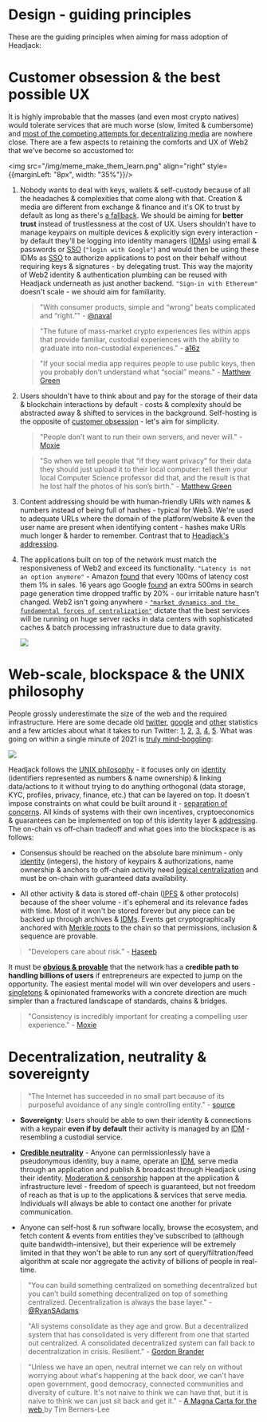 # Design - guiding principles

These are the guiding principles when aiming for mass adoption of Headjack:

# Customer obsession & the best possible UX

It is highly improbable that the masses (and even most crypto natives) would tolerate services that are much worse (slow, limited & cumbersome) and [most of the competing attempts for decentralizing media](competition.md) are nowhere close. There are a few aspects to retaining the comforts and UX of Web2 that we've become so accustomed to:

<img src="/img/meme_make_them_learn.png" align="right" style={{marginLeft: "8px", width: "35%"}}/>

1. Nobody wants to deal with keys, wallets & self-custody because of all the headaches & complexities that come along with that. Creation & media are different from exchange & finance and it's OK to trust by default as long as there's [a fallback](#decentralization-neutrality--sovereignty). We should be aiming for **better trust** instead of trustlessness at the cost of UX. Users shouldn't have to manage keypairs on multiple devices & explicitly sign every interaction - by default they'll be logging into identity managers ([IDMs](IDM.md)) using email & passwords or [SSO](https://en.wikipedia.org/wiki/Single_sign-on) (`"login with Google"`) and would then be using these IDMs as [SSO](https://en.wikipedia.org/wiki/Single_sign-on) to authorize applications to post on their behalf without requiring keys & signatures - by delegating trust. This way the majority of Web2 identity & authentication plumbing can be reused with Headjack underneath as just another backend. `"Sign-in with Ethereum"` doesn't scale - we should aim for familiarity.

    > "With consumer products, simple and “wrong” beats complicated and “right.”" - [@naval](https://twitter.com/naval/status/1542651322532384768)

    > "The future of mass-market crypto experiences lies within apps that provide familiar, custodial experiences with the ability to graduate into non-custodial experiences." - [a16z](https://future.a16z.com/missing-link-web2-web3-custody-wallets/)

    > "If your social media app requires people to use public keys, then you probably don’t understand what “social” means." - [Matthew Green](https://twitter.com/matthew_d_green/status/1620832280955719681)

    <!-- > "If the goal is to onboard first-time crypto users, the experience must be custodial — at least to start." - [a16z](https://future.a16z.com/missing-link-web2-web3-custody-wallets/) -->

    <!-- > "Wallets, seed phrases, and gas for transactions are all inherently very unfriendly to the user, and until greater levels of abstraction exist, adoption will face headwinds. We must assume that the average user will not deal with the complexity we see today." - [Zee Prime capital](https://zeeprime.capital/web-3-middleware) -->

    <!-- > "If Web3 social is for the crypto community only - it will likely fail. It’s not enough to provide ideological motives. The key here is to introduce new forms of monetization which overlaps with the aforementioned “Web3 commerce” narrative. These new tools must be intuitive and easy to use." - [@mattigags](https://wrongalot.substack.com/p/the-next-big-crypto-narrative) -->

2. Users shouldn't have to think about and pay for the storage of their data & blockchain interactions by default - costs & complexity should be abstracted away & shifted to services in the background. Self-hosting is the opposite of [customer obsession](https://twitter.com/arvanaghi/status/1537519858233008128) - let's aim for simplicity.

    > "People don’t want to run their own servers, and never will." - [Moxie](https://moxie.org/2022/01/07/web3-first-impressions.html)

    > "So when we tell people that “if they want privacy” for their data they should just upload it to their local computer: tell them your local Computer Science professor did that, and the result is that he lost half the photos of his son’s birth." - [Matthew Green](https://twitter.com/matthew_d_green/status/1624462558118789123)

3. Content addressing should be with human-friendly URIs with names & numbers instead of being full of hashes - typical for Web3. We're used to adequate URLs where the domain of the platform/website & even the user name are present when identifying content - hashes make URIs much longer & harder to remember. Contrast that to [Headjack's addressing](addressing.md).

4. The applications built on top of the network must match the responsiveness of Web2 and exceed its functionality. `"Latency is not an option anymore"` - Amazon [found](https://www.gigaspaces.com/blog/amazon-found-every-100ms-of-latency-cost-them-1-in-sales) that every 100ms of latency cost them 1% in sales. 16 years ago Google [found](http://glinden.blogspot.com/2006/11/marissa-mayer-at-web-20.html) an extra 500ms in search page generation time dropped traffic by 20% - our irritable nature hasn't changed. Web2 isn't going anywhere - [`"market dynamics and the fundamental forces of centralization"`](https://moxie.org/2022/01/07/web3-first-impressions.html) dictate that the best services will be running on huge server racks in data centers with sophisticated caches & batch processing infrastructure due to data gravity.

    <img src="/img/data_gravity.png"/>

<!-- source: https://www.tigosolutions.com/feedstory/1030 -->

<!-- <img src="/img/meme_web2_web3_hands.jpg" align="right" style={{marginLeft: "8px", width: "35%"}}/> -->


# Web-scale, blockspace & the UNIX philosophy

People grossly underestimate the size of the web and the required infrastructure. Here are some decade old [twitter](https://www.internetlivestats.com/twitter-statistics/), [google](https://www.internetlivestats.com/google-search-statistics/) and [other](https://www.internetlivestats.com/) statistics and a few articles about what it takes to run Twitter: [1](http://highscalability.com/blog/2009/10/13/why-are-facebook-digg-and-twitter-so-hard-to-scale.html), [2](http://highscalability.com/blog/2013/7/8/the-architecture-twitter-uses-to-deal-with-150m-active-users.html), [3](https://blog.twitter.com/engineering/en_us/topics/infrastructure/2016/the-infrastructure-behind-twitter-efficiency-and-optimization), [4](https://blog.twitter.com/engineering/en_us/topics/infrastructure/2017/the-infrastructure-behind-twitter-scale), [5](https://blog.twitter.com/engineering/en_us/topics/infrastructure/2021/processing-billions-of-events-in-real-time-at-twitter-). What was going on within a single minute of 2021 is [<ins>truly mind-boggling</ins>](https://www.domo.com/learn/infographic/data-never-sleeps-9):

<!-- (this picture is very incomplete) -->

<img src="/img/web_scale_techspot.webp"/>

<!--
https://www.techspot.com/news/91513-visualizing-minute-internet-2021.html
https://www.domo.com/data-never-sleeps
https://www.domo.com/blog/data-never-sleeps-hits-double-digits/
https://web-assets.domo.com/miyagi/images/product/product-feature-22-data-never-sleeps-10.png -->

<!-- <img src="https://static.techspot.com/images2/news/bigimage/2021/09/2021-09-30-image-32-j.webp"/> -->

Headjack follows the [UNIX philosophy](https://en.wikipedia.org/wiki/Unix_philosophy) - it focuses only on [identity](identity.md) (identifiers represented as numbers & name ownership) & linking data/actions to it without trying to do anything orthogonal (data storage, KYC, profiles, privacy, finance, etc.) that can be layered on top. It doesn't impose constraints on what could be built around it - [separation of concerns](https://en.wikipedia.org/wiki/Separation_of_concerns). All kinds of systems with their own incentives, cryptoeconomics & guarantees can be implemented on top of this identity layer & [addressing](addressing.md). The on-chain vs off-chain tradeoff and what goes into the blockspace is as follows:

<!-- > "Expect the output of every program to become the input to another, as yet unknown, program." - [Unix Philosophy, Bell System Technical Journal, Jul-Aug 1978](https://archive.org/details/bstj57-6-1899) -->

<!-- > "By basing design on increasing levels of abstraction, layering greatly reduces complexity… Since each layer only uses the services of layers below, a layered system can be implemented and tested incrementally." - [Internet Architecture and Innovation](https://www.goodreads.com/book/show/8586192-internet-architecture-and-innovation) -->

- Consensus should be reached on the absolute bare minimum - only [identity](identity.md) (integers), the history of keypairs & authorizations, name ownership & anchors to off-chain activity need [logical centralization](https://medium.com/@VitalikButerin/the-meaning-of-decentralization-a0c92b76a274) and must be on-chain with guaranteed data availability.

- All other activity & data is stored off-chain ([IPFS](https://en.wikipedia.org/wiki/InterPlanetary_File_System) & other protocols) because of the sheer volume - it's ephemeral and its relevance fades with time. Most of it won't be stored forever but any piece can be backed up through archives & [IDMs](IDM.md). Events get cryptographically anchored with [Merkle roots](https://en.wikipedia.org/wiki/Merkle_tree) to the chain so that permissions, inclusion & sequence are provable.

>"Developers care about risk." - [Haseeb](https://haseebq.com/why-decentralization-isnt-as-important-as-you-think/)

It must be [**obvious & provable**](numbers.md) that the network has a **credible path to handling billions of users** if entrepreneurs are expected to jump on the opportunity. The easiest mental model will win over developers and users - [singletons](https://en.wikipedia.org/wiki/Singleton_pattern) & opinionated frameworks with a concrete direction are much simpler than a fractured landscape of standards, chains & bridges.

<!-- Most crypto projects are toys compared to what Web2 has been doing in the past couple of decades -->

> "Consistency is incredibly important for creating a compelling user experience." - [Moxie](https://signal.org/blog/the-ecosystem-is-moving/)

# Decentralization, neutrality & sovereignty

> "The Internet has succeeded in no small part because of its purposeful avoidance of any single controlling entity." - [source](https://www.ietf.org/archive/id/draft-nottingham-avoiding-internet-centralization-05.html)

- **Sovereignty**: Users should be able to own their identity & connections with a keypair **even if by default** their activity is managed by an [IDM](IDM.md) - resembling a custodial service.

- [**Credible neutrality**](https://nakamoto.com/credible-neutrality/) - Anyone can permissionlessly have a pseudonymous identity, buy a name, operate an [IDM](IDM.md), serve media through an application and publish & broadcast through Headjack using their identity. [Moderation & censorship](moderation.md) happen at the application & infrastructure level - freedom of speech is guaranteed, but not freedom of reach as that is up to the applications & services that serve media. Individuals will always be able to contact one another for private communication.

- Anyone can self-host & run software locally, browse the ecosystem, and fetch content & events from entities they've subscribed to (although quite bandwidth-intensive), but their experience will be extremely limited in that they won't be able to run any sort of query/filtration/feed algorithm at scale nor aggregate the activity of billions of people in real-time.

> "You can build something centralized on something decentralized but you can’t build something decentralized on top of something centralized. Decentralization is always the base layer." - [@RyanSAdams](https://twitter.com/RyanSAdams/status/1553776203621965826)

> "All systems consolidate as they age and grow. But a decentralized system that has consolidated is very different from one that started out centralized. A consolidated decentralized system can fall back to decentralization in crisis. Resilient." - [Gordon Brander](https://twitter.com/gordonbrander/status/1697969661554393461)

> "Unless we have an open, neutral internet we can rely on without worrying about what's happening at the back door, we can't have open government, good democracy, connected communities and diversity of culture. It's not naive to think we can have that, but it is naive to think we can just sit back and get it." - [A Magna Carta for the web
](https://www.ted.com/talks/tim_berners_lee_a_magna_carta_for_the_web) by Tim Berners-Lee
